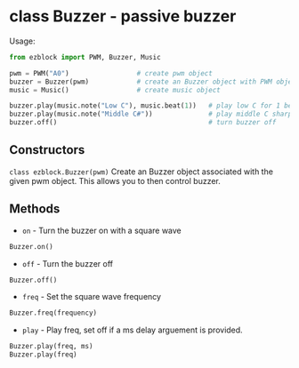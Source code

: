 # class Buzzer - passive buzzer
Usage:
```python
from ezblock import PWM, Buzzer, Music

pwm = PWM("A0")                 # create pwm object
buzzer = Buzzer(pwm)            # create an Buzzer object with PWM object
music = Music()                 # create music object

buzzer.play(music.note("Low C"), music.beat(1))   # play low C for 1 beat
buzzer.play(music.note("Middle C#"))              # play middle C sharp
buzzer.off()                                      # turn buzzer off
```
## Constructors
```class ezblock.Buzzer(pwm)```
Create an Buzzer object associated with the given pwm object. This allows you to then control buzzer.

## Methods
- `on` - Turn the buzzer on with a square wave
```python
Buzzer.on()
```
- `off` - Turn the buzzer off
```python
Buzzer.off()
```
- `freq` - Set the square wave frequency
```python
Buzzer.freq(frequency)
```
- `play` - Play freq, set off if a ms delay arguement is provided.
```python
Buzzer.play(freq, ms)
Buzzer.play(freq)
```
